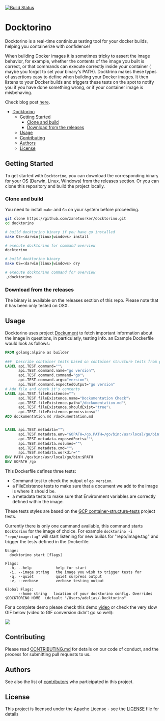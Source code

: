 [![Build Status](http://e812a0e6.ngrok.io/api/badges/zanetworker/docktorino/status.svg?branch=master)](http://http://e812a0e6.ngrok.io/api/badges/zanetworker/docktorino/status.svg?branch=master)


# Docktorino 

Docktorino is a real-time continious testing tool for your docker builds, helping you containerize with confidence!

When building Docker images it is sometimes tricky to assert the image behavior, for example, whether the contents of the image you built is correct, or that commands can execute correctly inside your container ( maybe you forgot to set your binary's PATH). Docktrino makes these types of assertions easy to define when building your Docker images. It then listens to your Docker builds and triggers these tests on the spot to notify you if you have done something wrong, or if your container image is misbehaving.

Check blog post [here](http://www.adelzaalouk.me/2018/docktorino/). 

<!-- TOC -->

- [Docktorino](#docktorino)
	- [Getting Started](#getting-started)
		- [Clone and build](#clone-and-build)
		- [Download from the releases](#download-from-the-releases)
	- [Usage](#usage)
	- [Contributing](#contributing)
	- [Authors](#authors)
	- [License](#license)

<!-- /TOC -->

## Getting Started

To get started with `Docktorino`, you can download the corresponding binary for your OS (Darwin, Linux, Windows) from the releases section. Or you can clone this repository and build the project locally.

### Clone and build

You need to install `make` and `Go` on your system before proceeding.

```bash
git clone https://github.com/zanetworker/docktorino.git
cd docktorino

# build docktorino binary if you have go installed
make OS=<darwin|linux|windows> install

# execute docktorino for command overview
docktorino

# build docktorino binary 
make OS=<darwin|linux|windows> dry

# execute docktorino command for overview
./docktorino
```

### Download from the releases

The binary is available on the releases section of this repo. Please note that it has been only tested on OSX.


## Usage

Docktorino uses project [Dockument](https://github.com/zanetworker/dockument) to fetch important information about the image in questions, in particularly, testing info. an Example Dockerfile would look as follows: 

```dockerfile
FROM golang:alpine as builder
 
###  Describe container tests based on container structure tests from google
LABEL api.TEST.command=""\
      api.TEST.command.name="go version"\
      api.TEST.command.command="go"\
      api.TEST.command.args="version"\
      api.TEST.command.expectedOutput="go version"
# Add file and check it's contents
LABEL api.TEST.fileExistence=""\
      api.TEST.fileExistence.name="Dockumentation Check"\
      api.TEST.fileExistence.path="/dockumentation.md"\
      api.TEST.fileExistence.shouldExist="true"\
      api.TEST.fileExistence.permissions=""
ADD dockumentation.md /dockumentation.md


LABEL api.TEST.metadata=""\
      api.TEST.metadata.env="GOPATH=/go,PATH=/go/bin:/usr/local/go/bin:$PATH"\
      api.TEST.metadata.exposedPorts=""\
      api.TEST.metadata.volumes=""\
      api.TEST.metadata.cmd=""\
      api.TEST.metadata.workdir=""
ENV PATH /go/bin:/usr/local/go/bin:$PATH
ENV GOPATH /go

``` 

This Dockerfile defines three tests: 
- Command test to check the output of `go version`. 
- a FileExistence tests to make sure that a document we add to the image is where it should be.
- a metadata tests to make sure that Environment variables are correctly defined within the image.

These tests styles are based on the [GCP container-structure-tests](https://github.com/GoogleCloudPlatform/container-structure-test) project tests. 

Currently there is only one cammand available, this command starts `Docktorino` for the image of choice. For example `docktorino -i "repo/image:tag"` will start listening for new builds for "repo/image:tag" and trigger the tests defined in the Dockerfile.

```
Usage:
  docktorino start [flags]

Flags:
  -h, --help           help for start
  -i, --image string   the image you wish to trigger tests for
  -q, --quiet          quiet surpress output
  -v, --verbose        verbose testing output

Global Flags:
      --home string   location of your docktorino config. Overrides $DOCKTORINO_HOME  (default "/Users/adelias/.Docktorino"
``` 

For a complete demo please check this demo [video](https://youtu.be/lU7hpP2nfPw) or check the very slow GIF below (video to GIF conversion didn't go so well): 

![](./demo/docktrino_demo.gif)

## Contributing

<!-- [CONTRIBUTING.md](https://gist.github.com/PurpleBooth/b24679402957c63ec426) -->
Please read [CONTRIBUTING.md](CONTRIBUTING.md) for details on our code of conduct, and the process for submitting pull requests to us.

## Authors

See also the list of [contributors](https://github.com/zanetworker/dockument/graphs/contributors) who participated in this project.

## License

This project is licensed under the Apache License - see the [LICENSE](LICENSE) file for details
